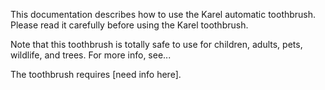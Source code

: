 This documentation describes how to use the Karel automatic toothbrush. Please read it carefully before using the Karel toothbrush.

Note that this toothbrush is totally safe to use for children, adults, pets, wildlife, and trees. For more info, see...

The toothbrush requires [need info here].
